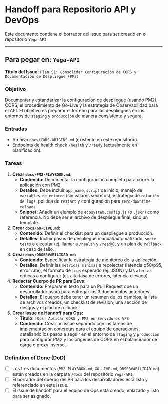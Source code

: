 # Handoff para Repositorio API y DevOps

Este documento contiene el borrador del issue para ser creado en el repositorio `Yega-API`.

---

## Para pegar en: `Yega-API`

**Título del Issue:** `Plan S1: Consolidar Configuración de CORS y Documentación de Despliegue (PM2)`

### Objetivo
Documentar y estandarizar la configuración de despliegue (usando PM2), CORS, el procedimiento de Go-Live y la estrategia de Observabilidad para el API. El objetivo es preparar el terreno para los despliegues en los entornos de `staging` y `producción` de manera consistente y segura.

### Entradas
-   Archivo `docs/CORS-ORIGINS.md` (existente en este repositorio).
-   Endpoints de health check `/health` y `/ready` (actualmente en planificación).

### Tareas
1.  **Crear `docs/PM2-PLAYBOOK.md`:**
    -   **Contenido:** Documentar la configuración completa para correr la aplicación con PM2.
    -   **Detalles:** Debe incluir `app_name`, `script` de inicio, manejo de `variables de entorno` (sin valores secretos), estrategia de `rotación de logs`, política de `restart` y configuración para `zero-downtime reloads`.
    -   **Snippet:** Añadir un ejemplo de `ecosystem.config.js` (o `.json`) como referencia. No debe ser el archivo de despliegue final, sino un template.
2.  **Crear `docs/GO-LIVE.md`:**
    -   **Contenido:** Definir el checklist para un despliegue a producción.
    -   **Detalles:** Incluir pasos de despliegue manual/automatizado, `smoke tests` a ejecutar (ej. llamar a `/health` y `/ready`), y un plan de `rollback` en caso de fallo.
3.  **Crear `docs/OBSERVABILIDAD.md`:**
    -   **Contenido:** Especificar la estrategia de monitoreo de la aplicación.
    -   **Detalles:** Definir las `métricas mínimas` a recolectar (latencia p50/p95, error rate), el formato de `logs` esperado (ej. JSON) y las `alertas` críticas a configurar (ej. alta tasa de errores, latencia elevada).
4.  **Redactar Cuerpo de PR para Devs:**
    -   **Contenido:** Preparar el texto para un Pull Request que un desarrollador usará para entregar los 3 documentos anteriores.
    -   **Detalles:** El cuerpo debe tener un resumen de los cambios, la lista de archivos creados, un checklist de revisión, una sección de riesgos y el plan de rollback.
5.  **Crear Issue de Handoff para Ops:**
    -   **Título:** `[Ops] Aplicar CORS y PM2 en Servidores VPS`
    -   **Contenido:** Crear un issue separado con las tareas de implementación concretas para el equipo de operaciones, detallando los pasos a seguir en el entorno de `staging` y `producción` para configurar PM2 y los orígenes de CORS en el balanceador de carga o proxy inverso.

### Definition of Done (DoD)
- [ ] Los tres documentos (`PM2-PLAYBOOK.md`, `GO-LIVE.md`, `OBSERVABILIDAD.md`) están creados en la carpeta `/docs` del repositorio `Yega-API`.
- [ ] El borrador del cuerpo del PR para los desarrolladores está listo y referenciado en este issue.
- [ ] El issue de handoff para el equipo de Ops está creado, enlazado y listo para ser asignado.
